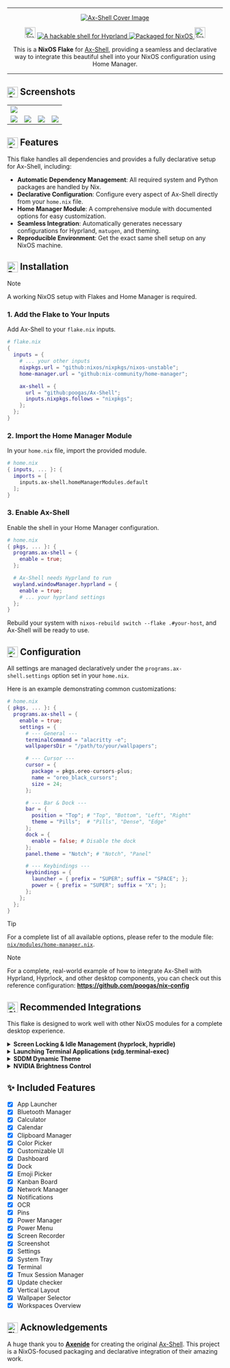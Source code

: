 
---

<p align="center">
  <a href="https://github.com/poogas/Ax-Shell">
    <img src="assets/cover.png" alt="Ax-Shell Cover Image">
  </a>
</p>

<p align="center">
  <sub><sup><img src="https://raw.githubusercontent.com/Tarikul-Islam-Anik/Telegram-Animated-Emojis/main/Activity/Sparkles.webp" alt="Sparkles" width="25" height="25"/></sup></sub>
  <a href="https://github.com/hyprwm/Hyprland">
    <img src="https://img.shields.io/badge/A%20hackable%20shell%20for-Hyprland-0092CD?style=for-the-badge&logo=linux&color=0092CD&logoColor=D9E0EE&labelColor=000000" alt="A hackable shell for Hyprland">
  </a>
  <a href="https://www.nixos.org">
    <img src="https://img.shields.io/badge/Packaged%20for-NixOS-5277C3?style=for-the-badge&logo=nixos&logoColor=white&labelColor=000000" alt="Packaged for NixOS">
  </a>
  <sub><sup><img src="https://raw.githubusercontent.com/Tarikul-Islam-Anik/Telegram-Animated-Emojis/main/Activity/Sparkles.webp" alt="Sparkles" width="25" height="25"/></sup></sub>
</p>

<p align="center">
  This is a <strong>NixOS Flake</strong> for <a href="https://github.com/Axenide/Ax-Shell">Ax-Shell</a>, providing a seamless and declarative way to integrate this beautiful shell into your NixOS configuration using Home Manager.
</p>

---

## <sub><img src="https://raw.githubusercontent.com/Tarikul-Islam-Anik/Animated-Fluent-Emojis/master/Emojis/Objects/Camera%20with%20Flash.png" alt="Camera with Flash" width="25" height="25" /></sub> Screenshots

<table align="center">
  <tr>
    <td colspan="4"><img src="assets/screenshots/1.png"></td>
  </tr>
  <tr>
    <td colspan="1"><img src="assets/screenshots/2.png"></td>
    <td colspan="1"><img src="assets/screenshots/3.png"></td>
    <td colspan="1" align="center"><img src="assets/screenshots/4.png"></td>
    <td colspan="1" align="center"><img src="assets/screenshots/5.png"></td>
  </tr>
</table>

## <sub><img src="https://raw.githubusercontent.com/Tarikul-Islam-Anik/Animated-Fluent-Emojis/master/Emojis/Symbols/Check%20Mark%20Button.png" alt="Check Mark Button" width="25" height="25" /></sub> Features

This flake handles all dependencies and provides a fully declarative setup for Ax-Shell, including:
- **Automatic Dependency Management**: All required system and Python packages are handled by Nix.
- **Declarative Configuration**: Configure every aspect of Ax-Shell directly from your `home.nix` file.
- **Home Manager Module**: A comprehensive module with documented options for easy customization.
- **Seamless Integration**: Automatically generates necessary configurations for Hyprland, `matugen`, and theming.
- **Reproducible Environment**: Get the exact same shell setup on any NixOS machine.

## <sub><img src="https://raw.githubusercontent.com/Tarikul-Islam-Anik/Animated-Fluent-Emojis/master/Emojis/Objects/Package.png" alt="Package" width="25" height="25" /></sub> Installation

> [!NOTE]
> A working NixOS setup with Flakes and Home Manager is required.

### 1. Add the Flake to Your Inputs
Add Ax-Shell to your `flake.nix` inputs.

```nix
# flake.nix
{
  inputs = {
    # ... your other inputs
    nixpkgs.url = "github:nixos/nixpkgs/nixos-unstable";
    home-manager.url = "github:nix-community/home-manager";

    ax-shell = {
      url = "github:poogas/Ax-Shell";
      inputs.nixpkgs.follows = "nixpkgs";
    };
  };
}
```

### 2. Import the Home Manager Module
In your `home.nix` file, import the provided module.

```nix
# home.nix
{ inputs, ... }: {
  imports = [
    inputs.ax-shell.homeManagerModules.default
  ];
}
```

### 3. Enable Ax-Shell
Enable the shell in your Home Manager configuration.

```nix
# home.nix
{ pkgs, ... }: {
  programs.ax-shell = {
    enable = true;
  };

  # Ax-Shell needs Hyprland to run
  wayland.windowManager.hyprland = {
    enable = true;
    # ... your hyprland settings
  };
}
```

Rebuild your system with `nixos-rebuild switch --flake .#your-host`, and Ax-Shell will be ready to use.

## <sub><img src="https://raw.githubusercontent.com/Tarikul-Islam-Anik/Animated-Fluent-Emojis/master/Emojis/Objects/Gear.png" alt="Gear" width="25" height="25" /></sub> Configuration

All settings are managed declaratively under the `programs.ax-shell.settings` option set in your `home.nix`.

Here is an example demonstrating common customizations:
```nix
# home.nix
{ pkgs, ... }: {
  programs.ax-shell = {
    enable = true;
    settings = {
      # --- General ---
      terminalCommand = "alacritty -e";
      wallpapersDir = "/path/to/your/wallpapers";

      # --- Cursor ---
      cursor = {
        package = pkgs.oreo-cursors-plus;
        name = "oreo_black_cursors";
        size = 24;
      };

      # --- Bar & Dock ---
      bar = {
        position = "Top"; # "Top", "Bottom", "Left", "Right"
        theme = "Pills";  # "Pills", "Dense", "Edge"
      };
      dock = {
        enable = false; # Disable the dock
      };
      panel.theme = "Notch"; # "Notch", "Panel"

      # --- Keybindings ---
      keybindings = {
        launcher = { prefix = "SUPER"; suffix = "SPACE"; };
        power = { prefix = "SUPER"; suffix = "X"; };
      };
    };
  };
}
```

> [!TIP]
> For a complete list of all available options, please refer to the module file: [`nix/modules/home-manager.nix`](./nix/modules/home-manager.nix).

> [!NOTE]
> For a complete, real-world example of how to integrate Ax-Shell with Hyprland, Hyprlock, and other desktop components, you can check out this reference configuration:
> **https://github.com/poogas/nix-config**

## <sub><img src="https://raw.githubusercontent.com/Tarikul-Islam-Anik/Animated-Fluent-Emojis/master/Emojis/Travel%20and%20places/Circus%20Tent.png" alt="Circus Tent" width="25" height="25" /></sub> Recommended Integrations

This flake is designed to work well with other NixOS modules for a complete desktop experience.

<details>
<summary><strong>Screen Locking & Idle Management (hyprlock, hypridle)</strong></summary>

Ax-Shell provides keybindings and UI elements for screen locking, but you need to configure the underlying tools. This setup integrates seamlessly with the theme generated by Ax-Shell.

```nix
# In your home.nix
{ config, ... }: {
  # Hyprland idle daemon
  services.hypridle = {
    enable = true;
    settings = {
      general = {
        lock_cmd = "hyprlock";
        before_sleep_cmd = "loginctl lock-session";
      };
      listener = [
        { timeout = 300; on-timeout = "loginctl lock-session"; }
        { timeout = 330; on-timeout = "hyprctl dispatch dpms off"; on-resume = "hyprctl dispatch dpms on"; }
        { timeout = 1800; on-timeout = "systemctl suspend"; }
      ];
    };
  };

  # Hyprland screen locker
  programs.hyprlock = {
    enable = true;
    settings = {
      # This links hyprlock's theme to Ax-Shell's dynamic colors
      source = config.programs.ax-shell.hyprlandColorsConfPath;

      background = {
        path = config.programs.ax-shell.currentWallpaperPath;
        blur_passes = 3;
      };
      # ... your other hyprlock settings
    };
  };
}
```

</details>

<details>
<summary><strong>Launching Terminal Applications (xdg.terminal-exec)</strong></summary>

To allow the Ax-Shell launcher to open terminal-based applications (like `btop` or `neovim`), you need to specify a default terminal emulator.

```nix
# In your configuration.nix or home.nix
{ pkgs, ... }: {
  xdg.terminal-exec = {
    enable = true;
    settings = {
      default = [
        "alacritty.desktop" # Or your preferred terminal's .desktop file
      ];
    };
  };
}
```
</details>

<details>
<summary><strong>SDDM Dynamic Theme</strong></summary>

To sync your login screen wallpaper with your Ax-Shell wallpaper, use `sddm-dynamic-theme`.

1.  **Add the input** to your `flake.nix`:
    ```nix
    # flake.nix
    inputs.sddm-dynamic-theme = {
      url = "github:poogas/nixos-sddm-dynamic-theme";
      inputs.nixpkgs.follows = "nixpkgs";
    };
    ```
2.  **Enable it** in your system configuration (`configuration.nix`):
    ```nix
    # configuration.nix
    { inputs, config, ... }: {
      imports = [ inputs.sddm-dynamic-theme.nixosModules.default ];

      services.sddm-dynamic-theme = {
        enable = true;
        username = "your-username"; # Must match your user
        avatar.sourcePath = config.home-manager.users.your-username.programs.ax-shell.settings.defaultFaceIcon;
      };
    }
    ```
</details>

<details>
<summary><strong>NVIDIA Brightness Control</strong></summary>

For brightness control to work correctly on NVIDIA desktop GPUs, you need `nixos-ddcci-nvidia`.

1.  **Add the input** to your `flake.nix`:
    ```nix
    # flake.nix
    inputs.nixos-ddcci-nvidia = {
      url = "github:poogas/nixos-ddcci-nvidia";
      inputs.nixpkgs.follows = "nixpkgs";
    };
    ```
2.  **Import the module** in your system configuration (`configuration.nix`):
    ```nix
    # configuration.nix
    { inputs, ... }: {
      imports = [ inputs.nixos-ddcci-nvidia.nixosModules.default ];
      hardware.ddcci.enable = true;
    }
    ```
</details>

## ✨ Included Features

- [x] App Launcher
- [x] Bluetooth Manager
- [x] Calculator
- [x] Calendar
- [x] Clipboard Manager
- [x] Color Picker
- [x] Customizable UI
- [x] Dashboard
- [x] Dock
- [x] Emoji Picker
- [x] Kanban Board
- [x] Network Manager
- [x] Notifications
- [x] OCR
- [x] Pins
- [x] Power Manager
- [x] Power Menu
- [x] Screen Recorder
- [x] Screenshot
- [x] Settings
- [x] System Tray
- [x] Terminal
- [x] Tmux Session Manager
- [x] Update checker
- [x] Vertical Layout
- [x] Wallpaper Selector
- [x] Workspaces Overview

## <sub><img src="https://raw.githubusercontent.com/Tarikul-Islam-Anik/Animated-Fluent-Emojis/master/Emojis/Hand%20gestures/Flexed%20Biceps.png" alt="Flexed Biceps" width="25" height="25" /></sub> Acknowledgements

A huge thank you to **[Axenide](https://github.com/Axenide)** for creating the original [Ax-Shell](https://github.com/Axenide/Ax-Shell). This project is a NixOS-focused packaging and declarative integration of their amazing work.
